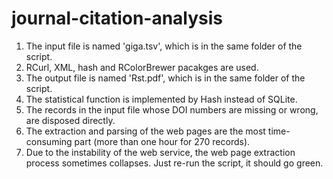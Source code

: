# journal-citation-analysis

1. The input file is named 'giga.tsv', which is in the same folder of the script.
2. RCurl, XML, hash and RColorBrewer pacakges are used.
3. The output file is named 'Rst.pdf', which is in the same folder of the script.
4. The statistical function is implemented by Hash instead of SQLite.
5. The records in the input file whose DOI numbers are missing or wrong, are disposed directly.
6. The extraction and parsing of the web pages are the most time-consuming part (more than one hour for 270 records).
7. Due to the instability of the web service, the web page extraction process sometimes collapses. Just re-run the script, it should go green.

